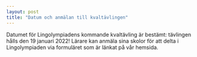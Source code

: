 ```yaml
---
layout: post
title: "Datum och anmälan till kvaltävlingen"
---
```


Datumet för Lingolympiadens kommande kvaltävling är bestämt: tävlingen hålls den 19 januari 2022! Lärare kan anmäla sina skolor för att delta i Lingolympiaden via formuläret som är länkat på vår hemsida.